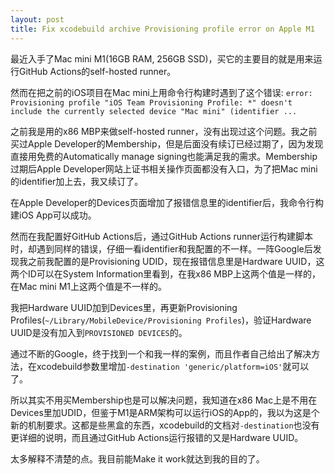 ```yaml
---
layout: post
title: Fix xcodebuild archive Provisioning profile error on Apple M1
---
```


最近入手了Mac mini M1(16GB RAM, 256GB SSD)，买它的主要目的就是用来运行GitHub Actions的self-hosted runner。

然而在把之前的iOS项目在Mac mini上用命令行构建时遇到了这个错误: `error: Provisioning profile "iOS Team Provisioning Profile: *" doesn't include the currently selected device "Mac mini" (identifier ...`

之前我是用的x86 MBP来做self-hosted runner，没有出现过这个问题。我之前买过Apple Developer的Membership，但是后面没有续订已经过期了，因为发现直接用免费的Automatically manage signing也能满足我的需求。Membership过期后Apple Developer网站上证书相关操作页面都没有入口，为了把Mac mini的identifier加上去，我又续订了。

在Apple Developer的Devices页面增加了报错信息里的identifier后，我命令行构建iOS App可以成功。

然而在我配置好GitHub Actions后，通过GitHub Actions runner运行构建脚本时，却遇到同样的错误，仔细一看identifier和我配置的不一样。一阵Google后发现我之前我配置的是Provisioning UDID，现在报错信息里是Hardware UUID，这两个ID可以在System Information里看到，在我x86 MBP上这两个值是一样的，在Mac mini M1上这两个值是不一样的。

我把Hardware UUID加到Devices里，再更新Provisioning Profiles(`~/Library/MobileDevice/Provisioning Profiles`)，验证Hardware UUID是没有加入到`PROVISIONED DEVICES`的。

通过不断的Google，终于找到一个和我一样的案例，而且作者自己给出了解决方法，在xcodebuild参数里增加`-destination 'generic/platform=iOS'`就可以了。

所以其实不用买Membership也是可以解决问题，我知道在x86 Mac上是不用在Devices里加UDID，但鉴于M1是ARM架构可以运行iOS的App的，我以为这是个新的机制要求。这都是些黑盒的东西，xcodebuild的文档对`-destination`也没有更详细的说明，而且通过GitHub Actions运行报错的又是Hardware UUID。

太多解释不清楚的点。我目前能Make it work就达到我的目的了。
